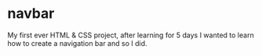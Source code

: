 # navbar
My first ever HTML &amp; CSS project, after learning for 5 days I wanted to learn how to create a navigation bar and so I did.
